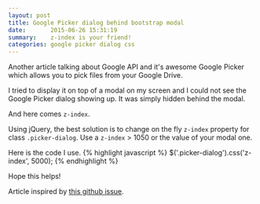 ```yaml
---
layout: post
title: Google Picker dialog behind bootstrap modal
date:       2015-06-26 15:31:19
summary:    z-index is your friend!
categories: google picker dialog css 
---
```


Another article talking about Google API and it's awesome Google Picker which allows you to pick files from your Google Drive.

I tried to display it on top of a modal on my screen and I could not see the Google Picker dialog showing up.
It was simply hidden behind the modal.

And here comes `z-index`.

Using jQuery, the best solution is to change on the fly `z-index` property for class `.picker-dialog`.
Use a `z-index` > 1050 or the value of your modal one.

Here is the code I use.
{% highlight javascript %}
$('.picker-dialog').css('z-index', 5000);
{% endhighlight %}

Hope this helps!

Article inspired by [this github issue][1].

  [1]: https://github.com/softmonkeyjapan/angular-google-picker/issues/4
